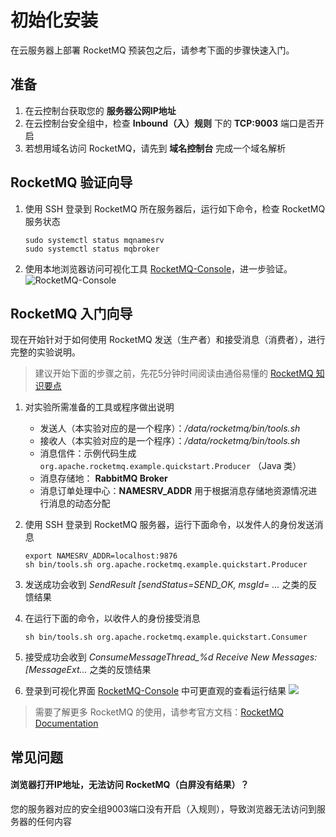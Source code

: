 # 初始化安装

在云服务器上部署 RocketMQ 预装包之后，请参考下面的步骤快速入门。

## 准备

1. 在云控制台获取您的 **服务器公网IP地址** 
2. 在云控制台安全组中，检查 **Inbound（入）规则** 下的 **TCP:9003** 端口是否开启
3. 若想用域名访问 RocketMQ，请先到 **域名控制台** 完成一个域名解析

## RocketMQ 验证向导

1. 使用 SSH 登录到 RocketMQ 所在服务器后，运行如下命令，检查 RocketMQ 服务状态
   ```
   sudo systemctl status mqnamesrv
   sudo systemctl status mqbroker
   ```
2. 使用本地浏览器访问可视化工具 [RocketMQ-Console](/zh/solution-gui.md)，进一步验证。
   ![RocketMQ-Console](https://libs.websoft9.com/Websoft9/DocsPicture/zh/rocketmq/rocketmq-console-websoft9.png)

## RocketMQ 入门向导

现在开始针对于如何使用 RocketMQ 发送（生产者）和接受消息（消费者），进行完整的实验说明。  

> 建议开始下面的步骤之前，先花5分钟时间阅读由通俗易懂的 [RocketMQ 知识要点](/zh/solution-study.md) 

1. 对实验所需准备的工具或程序做出说明

   * 发送人（本实验对应的是一个程序）：*/data/rocketmq/bin/tools.sh*
   * 接收人（本实验对应的是一个程序）：*/data/rocketmq/bin/tools.sh*
   * 消息信件：示例代码生成 `org.apache.rocketmq.example.quickstart.Producer` （Java 类）
   * 消息存储地： **RabbitMQ Broker**
   * 消息订单处理中心：**NAMESRV_ADDR** 用于根据消息存储地资源情况进行消息的动态分配

2. 使用 SSH 登录到 RocketMQ 服务器，运行下面命令，以发件人的身份发送消息
   ```
   export NAMESRV_ADDR=localhost:9876
   sh bin/tools.sh org.apache.rocketmq.example.quickstart.Producer
   ```

3. 发送成功会收到 *SendResult [sendStatus=SEND_OK, msgId= ...* 之类的反馈结果

4. 在运行下面的命令，以收件人的身份接受消息
   ```
   sh bin/tools.sh org.apache.rocketmq.example.quickstart.Consumer
   ```
5. 接受成功会收到 *ConsumeMessageThread_%d Receive New Messages: [MessageExt...* 之类的反馈结果

6. 登录到可视化界面 [RocketMQ-Console](/zh/solution-gui.md) 中可更直观的查看运行结果
   ![](https://libs.websoft9.com/Websoft9/DocsPicture/zh/rocketmq/rocketmq-send-websoft9.png)

> 需要了解更多 RocketMQ 的使用，请参考官方文档：[RocketMQ Documentation](http://rocketmq.apache.org/docs/quick-start/)

## 常见问题

#### 浏览器打开IP地址，无法访问 RocketMQ（白屏没有结果）？

您的服务器对应的安全组9003端口没有开启（入规则），导致浏览器无法访问到服务器的任何内容
